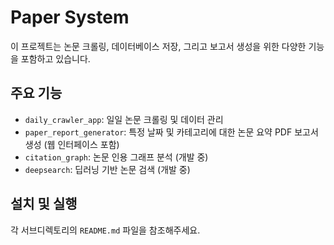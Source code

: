 # Paper System

이 프로젝트는 논문 크롤링, 데이터베이스 저장, 그리고 보고서 생성을 위한 다양한 기능을 포함하고 있습니다.

## 주요 기능

- `daily_crawler_app`: 일일 논문 크롤링 및 데이터 관리
- `paper_report_generator`: 특정 날짜 및 카테고리에 대한 논문 요약 PDF 보고서 생성 (웹 인터페이스 포함)
- `citation_graph`: 논문 인용 그래프 분석 (개발 중)
- `deepsearch`: 딥러닝 기반 논문 검색 (개발 중)

## 설치 및 실행

각 서브디렉토리의 `README.md` 파일을 참조해주세요. 